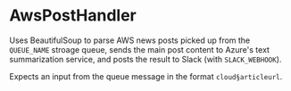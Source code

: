 # AwsPostHandler
Uses BeautifulSoup to parse AWS news posts picked up from the `QUEUE_NAME` stroage queue, sends the main post content to Azure's text summarization service, and posts the result to Slack (with `SLACK_WEBHOOK`).

Expects an input from the queue message in the format `cloud§articleurl`.
